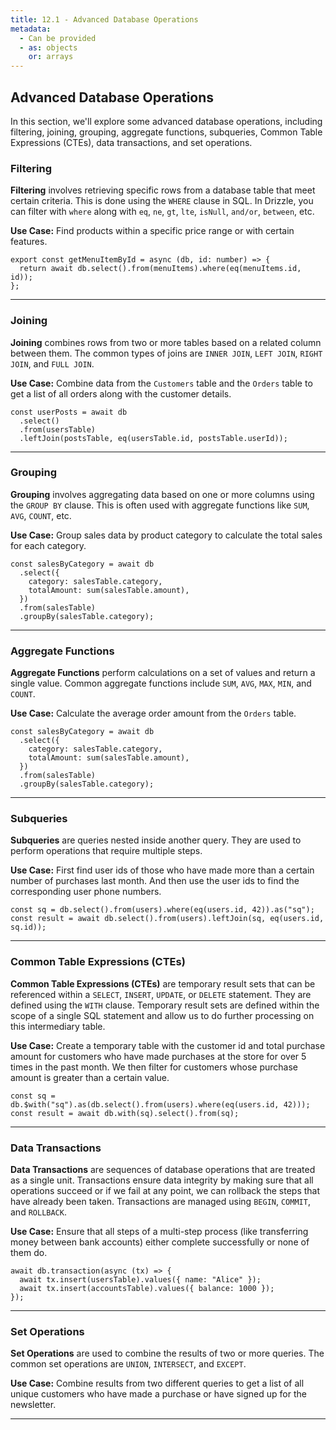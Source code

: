```yaml
---
title: 12.1 - Advanced Database Operations
metadata:
  - Can be provided
  - as: objects
    or: arrays
---
```


## Advanced Database Operations

In this section, we'll explore some advanced database operations, including filtering, joining, grouping, aggregate functions, subqueries, Common Table Expressions (CTEs), data transactions, and set operations.

### Filtering

**Filtering** involves retrieving specific rows from a database table that meet certain criteria. This is done using the `WHERE` clause in SQL. In Drizzle, you can filter with `where` along with `eq`, `ne`, `gt`, `lte`, `isNull`, `and/or`, `between`, etc.

**Use Case:** Find products within a specific price range or with certain features.

```tsx
export const getMenuItemById = async (db, id: number) => {
  return await db.select().from(menuItems).where(eq(menuItems.id, id));
};
```

---

### Joining

**Joining** combines rows from two or more tables based on a related column between them. The common types of joins are `INNER JOIN`, `LEFT JOIN`, `RIGHT JOIN`, and `FULL JOIN`.

**Use Case:** Combine data from the `Customers` table and the `Orders` table to get a list of all orders along with the customer details.

```tsx
const userPosts = await db
  .select()
  .from(usersTable)
  .leftJoin(postsTable, eq(usersTable.id, postsTable.userId));
```

---

### Grouping

**Grouping** involves aggregating data based on one or more columns using the `GROUP BY` clause. This is often used with aggregate functions like `SUM`, `AVG`, `COUNT`, etc.

**Use Case:** Group sales data by product category to calculate the total sales for each category.

```tsx
const salesByCategory = await db
  .select({
    category: salesTable.category,
    totalAmount: sum(salesTable.amount),
  })
  .from(salesTable)
  .groupBy(salesTable.category);
```

---

### Aggregate Functions

**Aggregate Functions** perform calculations on a set of values and return a single value. Common aggregate functions include `SUM`, `AVG`, `MAX`, `MIN`, and `COUNT`.

**Use Case:** Calculate the average order amount from the `Orders` table.

```tsx
const salesByCategory = await db
  .select({
    category: salesTable.category,
    totalAmount: sum(salesTable.amount),
  })
  .from(salesTable)
  .groupBy(salesTable.category);
```

---

### Subqueries

**Subqueries** are queries nested inside another query. They are used to perform operations that require multiple steps.

**Use Case:** First find user ids of those who have made more than a certain number of purchases last month. And then use the user ids to find the corresponding user phone numbers.

```tsx
const sq = db.select().from(users).where(eq(users.id, 42)).as("sq");
const result = await db.select().from(users).leftJoin(sq, eq(users.id, sq.id));
```

---

### Common Table Expressions (CTEs)

**Common Table Expressions (CTEs)** are temporary result sets that can be referenced within a `SELECT`, `INSERT`, `UPDATE`, or `DELETE` statement. They are defined using the `WITH` clause. Temporary result sets are defined within the scope of a single SQL statement and allow us to do further processing on this intermediary table.

**Use Case:** Create a temporary table with the customer id and total purchase amount for customers who have made purchases at the store for over 5 times in the past month. We then filter for customers whose purchase amount is greater than a certain value.

```tsx
const sq = db.$with("sq").as(db.select().from(users).where(eq(users.id, 42)));
const result = await db.with(sq).select().from(sq);
```

---

### Data Transactions

**Data Transactions** are sequences of database operations that are treated as a single unit. Transactions ensure data integrity by making sure that all operations succeed or if we fail at any point, we can rollback the steps that have already been taken. Transactions are managed using `BEGIN`, `COMMIT`, and `ROLLBACK`.

**Use Case:** Ensure that all steps of a multi-step process (like transferring money between bank accounts) either complete successfully or none of them do.

```tsx
await db.transaction(async (tx) => {
  await tx.insert(usersTable).values({ name: "Alice" });
  await tx.insert(accountsTable).values({ balance: 1000 });
});
```

---

### Set Operations

**Set Operations** are used to combine the results of two or more queries. The common set operations are `UNION`, `INTERSECT`, and `EXCEPT`.

**Use Case:** Combine results from two different queries to get a list of all unique customers who have made a purchase or have signed up for the newsletter.

---